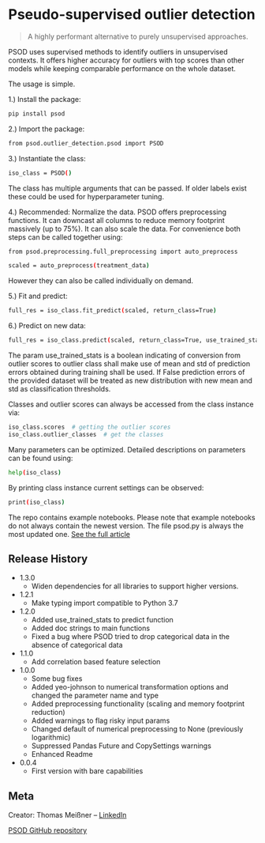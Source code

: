 # Pseudo-supervised outlier detection

> A highly performant alternative to purely unsupervised approaches.

PSOD uses supervised methods to identify outliers in unsupervised contexts. It offers higher accuracy for outliers
with top scores than other models while keeping comparable performance on the whole dataset.

The usage is simple.

1.) Install the package:
```sh
pip install psod
```

2.) Import the package:
```sh
from psod.outlier_detection.psod import PSOD
```

3.) Instantiate the class:
```sh
iso_class = PSOD()
```
The class has multiple arguments that can be passed. If older labels exist these could be used
for hyperparameter tuning.

4.) Recommended: Normalize the data. PSOD offers preprocessing functions. It can downcast all
columns to reduce memory footprint massively (up to 75%). It can also scale the data. For
convenience both steps can be called together using:
```sh
from psod.preprocessing.full_preprocessing import auto_preprocess

scaled = auto_preprocess(treatment_data)
```
However they can also be called individually on demand.

5.) Fit and predict:
```sh
full_res = iso_class.fit_predict(scaled, return_class=True)
```

6.) Predict on new data:
```sh
full_res = iso_class.predict(scaled, return_class=True, use_trained_stats=True)
```
The param use_trained_stats is a boolean indicating of conversion from outlier scores to outlier class
shall make use of mean and std of prediction errors obtained during training shall be used. 
If False prediction errors of the provided dataset will be treated as new distribution 
with new mean and std as classification thresholds.

Classes and outlier scores can always be accessed from the class instance via:
```sh
iso_class.scores  # getting the outlier scores
iso_class.outlier_classes  # get the classes
```
Many parameters can be optimized. Detailed descriptions on parameters can be found using:
```sh
help(iso_class)
```
By printing class instance current settings can be observed:
```sh
print(iso_class)
```

The repo contains example notebooks. Please note that example notebooks do not always contain the newest version. 
The file psod.py is always the most updated one.
[See the full article](https://medium.com/@thomasmeissnerds)

## Release History

* 1.3.0
    * Widen dependencies for all libraries to support higher versions.
* 1.2.1
    * Make typing import compatible to Python 3.7
* 1.2.0
    * Added use_trained_stats to predict function
    * Added doc strings to main functions
    * Fixed a bug where PSOD tried to drop categorical data in the absence of categorical data
* 1.1.0
    * Add correlation based feature selection
* 1.0.0
    * Some bug fixes
    * Added yeo-johnson to numerical transformation options and changed the parameter name and type
    * Added preprocessing functionality (scaling and memory footprint reduction)
    * Added warnings to flag risky input params
    * Changed default of numerical preprocessing to None (previously logarithmic)
    * Suppressed Pandas Future and CopySettings warnings
    * Enhanced Readme
* 0.0.4
    * First version with bare capabilities


## Meta

Creator: Thomas Meißner – [LinkedIn](https://www.linkedin.com/in/thomas-mei%C3%9Fner-m-a-3808b346)

[PSOD GitHub repository](https://github.com/ThomasMeissnerDS/PSOD)